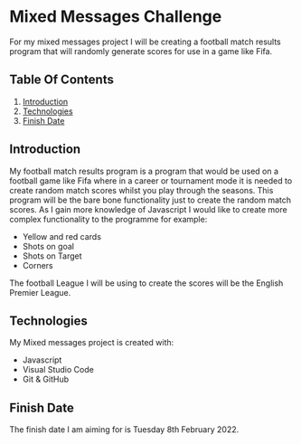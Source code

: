 # Mixed Messages Challenge
For my mixed messages project I will be creating a football match results program that will randomly generate scores for use in a game like Fifa.
## Table Of Contents
1. [Introduction](#introduction)
2. [Technologies](#technologies)
3. [Finish Date](#Finish-date)

## Introduction
My football match results program is a program that would be used on a football game like Fifa where in a career or tournament mode it is needed to create random match scores whilst you play through the seasons. This program will be the bare bone functionality just to create the random match scores. As I gain more knowledge of Javascript I would like to create more complex functionality to the programme for example:
* Yellow and red cards
* Shots on goal
* Shots on Target
* Corners

The football League I will be using to create the scores will be the English Premier League.
## Technologies
My Mixed messages project is created with:
* Javascript
* Visual Studio Code
* Git & GitHub

## Finish Date
The finish date I am aiming for is Tuesday 8th February 2022.
